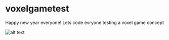# voxelgametest
Happy new year everyone!
Lets code evryone
testing a voxel game concept

![alt text](https://giantbomb1.cbsistatic.com/uploads/scale_small/8/87610/3094098-galacticaboxart.jpg)
